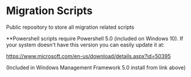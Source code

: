 # Migration Scripts
Public repository to store all migration related scripts

**Powershell scripts require Powershell 5.0 (included on Windows 10). If your system doesn't have this version you can easily update it at:

https://www.microsoft.com/en-us/download/details.aspx?id=50395

(Included in Windows Management Framework 5.0 install from link above)
